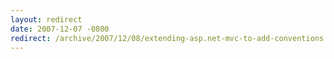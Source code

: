 ```yaml
---
layout: redirect
date: 2007-12-07 -0800
redirect: /archive/2007/12/08/extending-asp.net-mvc-to-add-conventions.aspx/
---
```

